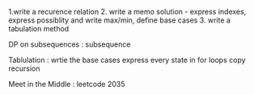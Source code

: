 1.write a recurence relation
2. write a memo solution - express indexes, express possiblity and write max/min, define base cases
3. write a tabulation method

DP on subsequences : subsequence

Tablulation : 
  wrtie the base cases
  express every state in for loops
copy recursion

  Meet in the Middle : leetcode 2035
